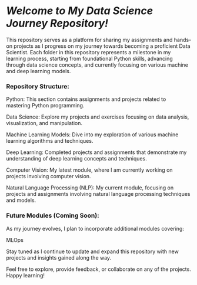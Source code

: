 # *Welcome to My Data Science Journey Repository!*

This repository serves as a platform for sharing my assignments and hands-on projects as I progress on my journey towards becoming a proficient Data Scientist. Each folder in this repository represents a milestone in my learning process, starting from foundational Python skills, advancing through data science concepts, and currently focusing on various machine and deep learning models.

### Repository Structure:

Python: This section contains assignments and projects related to mastering Python programming.

Data Science: Explore my projects and exercises focusing on data analysis, visualization, and manipulation.

Machine Learning Models: Dive into my exploration of various machine learning algorithms and techniques.

Deep Learning: Completed projects and assignments that demonstrate my understanding of deep learning concepts and techniques.

Computer Vision: My latest module, where I am currently working on projects involving computer vision.

Natural Language Processing (NLP): My current module, focusing on projects and assignments involving natural language processing techniques and models.



### Future Modules (Coming Soon):

As my journey evolves, I plan to incorporate additional modules covering:



MLOps


Stay tuned as I continue to update and expand this repository with new projects and insights gained along the way.

Feel free to explore, provide feedback, or collaborate on any of the projects. Happy learning!
